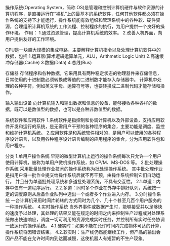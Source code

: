 操作系统(Operating System，简称 OS)是管理和控制计算机硬件与软件资源的计算机程序，是直接运行在“裸机”上的最基本的系统软件，任何其他软件都必须在操作系统的支持下才能运行，操作系统能有效组织和管理系统中的各种软、硬件资源，合理组织计算机系统的工作流程、控制程序的执行，为用户提供一个良好的操作环境。
作用：
1.通过资源管理，提高计算机系统的效率。
2.改善人机界面，向用户提供友好的工作环境。

CPU是一块超大规模的集成电路，主要解释计算机指令以及处理计算机软件中的数据，包括
1.运算器(算术逻辑运算单元，ALU，Arithmetic Logic Unit)
2.高速缓冲存储器(Cache)
3.数据(Data)
4.总线(Bus)

存储器
存储程序和各种数据，它采用具有两种稳定状态的物理器件来存储信息，日常使用的十进制数必须转换成等值的二进制数才能存入存储器中。
计算机中处理的各种字符，例如英文字母、运算符号等，也要转换成二进制代码才能存储和操作。

输入输出设备
向计算机输入和输出数据和信息的设备，能够接收各种各样的数据，既可以是数值型的数据，也可以是各种非数值型的数据。

系统软件和应用软件
1.系统软件是指控制和协调计算机以及外部设备，支持应用软件开发和运行的系统，是无需用户干预的各种程序的集合，主要功能是调度、监控和维护计算机系统。
2.应用软件是和系统软件相对的，是用户可以使用的各种程序设计语言，以及用各种程序设计语言编制的应用程序的集合，分为应用软件包和用户程序。

分类
1.单用户操作系统
  早期的微型计算机上运行的操作系统每次只允许一个用户使用计算机，被称为单用户微机操作系统，如 CP/M、MS-DOS 等。
2.批处理操作系统
  采用批量处理作业技术的操作系统称为批处理操作系统。
  其中批处理作业是指用户将一批作业提交给操作系统后就不再干预，由操作系统控制它们自动运行。
  并且分为单道批处理系统和多道批处理系统，不具有交互性。
  2.1.单道：内存中仅有一道程序运行。
  2.2.多道：同时多个作业在外存中排好队列，系统按一定的调度原则从后备作业队列中选出一个或者多个作业进入内存。
3.分时操作系统
  一台计算机采用时间片轮转的方式同时为几个、几十个甚至几百个用户服务的一种操作系统。
4.实时操作系统
  当外界事件或数据产生时，能够接受并以足够快的速度予以处理，其处理的结果又能在规定的时间之内来控制生产过程或对处理系统做出快速响应，调度一切可利用的资源完成实时任务，并控制所有实时任务协调一致运行的操作系统。
  4.1.硬实时：如果不能在允许时间内完成物体可达的计算，操作系统将因错误结束。
  4.2.软实时：生产线仍然能继续工作，但产品的输出会因产品不能在允许时间内到达而减慢，这使机器人有短暂的不生产现象。
